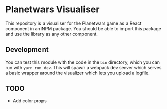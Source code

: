 # Planetwars Visualiser

This repository is a visualiser for the Planetwars game as a React component in an NPM package. You should be able to import this package and use the library as any other component.

## Development

You can test this module with the code in the `bin` directory, which you can run with `yarn run dev`. This will spawn a webpack dev server which serves a basic wrapper around the visualizer which lets you upload a logfile.

## TODO

- Add color props